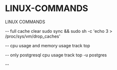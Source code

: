 # LINUX-COMMANDS
LINUX COMMANDS

-- full cache clear 
sudo sync && sudo sh -c 'echo 3 > /proc/sys/vm/drop_caches'

-- cpu usage and memory usage track
top

-- only postgresql cpu usage track
top -u postgres

-- 
